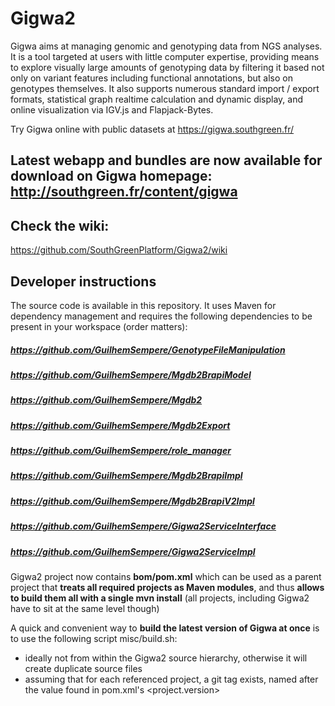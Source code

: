 # Gigwa2

Gigwa aims at managing genomic and genotyping data from NGS analyses. It is a tool targeted at users with little computer expertise, providing means to explore visually large amounts of genotyping data by filtering it based not only on variant features including functional annotations, but also on genotypes themselves. It also supports numerous standard import / export formats, statistical graph realtime calculation and dynamic display, and online visualization via IGV.js and Flapjack-Bytes.

Try Gigwa online with public datasets at https://gigwa.southgreen.fr/

## Latest webapp and bundles are now available for download on Gigwa homepage: http://southgreen.fr/content/gigwa

## Check the wiki:
https://github.com/SouthGreenPlatform/Gigwa2/wiki

## Developer instructions

The source code is available in this repository. It uses Maven for dependency management and requires the following dependencies to be present in your workspace (order matters):

##### https://github.com/GuilhemSempere/GenotypeFileManipulation
##### https://github.com/GuilhemSempere/Mgdb2BrapiModel
##### https://github.com/GuilhemSempere/Mgdb2
##### https://github.com/GuilhemSempere/Mgdb2Export
##### https://github.com/GuilhemSempere/role_manager
##### https://github.com/GuilhemSempere/Mgdb2BrapiImpl
##### https://github.com/GuilhemSempere/Mgdb2BrapiV2Impl
##### https://github.com/GuilhemSempere/Gigwa2ServiceInterface
##### https://github.com/GuilhemSempere/Gigwa2ServiceImpl

Gigwa2 project now contains **bom/pom.xml** which can be used as a parent project that **treats all required projects as Maven modules**, and thus **allows to build them all with a single mvn install** (all projects, including Gigwa2 have to sit at the same level though)

A quick and convenient way to **build the latest version of Gigwa at once** is to use the following script misc/build.sh:
- ideally not from within the Gigwa2 source hierarchy, otherwise it will create duplicate source files
- assuming that for each referenced project, a git tag exists, named after the value found in pom.xml's <project.version>
